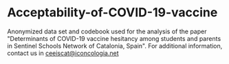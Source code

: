 # Acceptability-of-COVID-19-vaccine
Anonymized data set and codebook used for the analysis of the paper "Determinants of COVID-19 vaccine hesitancy among students and parents in Sentinel Schools Network of Catalonia, Spain". For additional information, contact us in ceeiscat@iconcologia.net
